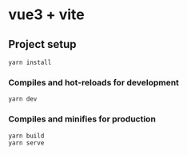 # vue3 + vite

## Project setup
```
yarn install
```

### Compiles and hot-reloads for development
```
yarn dev
```

### Compiles and minifies for production
```
yarn build
yarn serve
```

